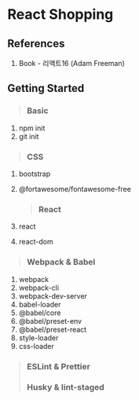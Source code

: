 # React Shopping

## References

1. Book - 리액트16 (Adam Freeman)

## Getting Started

> ### Basic

1. npm init
2. git init

> ### CSS

1. bootstrap
2. @fortawesome/fontawesome-free

   > ### React

3. react
4. react-dom

> ### Webpack & Babel

1. webpack
2. webpack-cli
3. webpack-dev-server
4. babel-loader
5. @babel/core
6. @babel/preset-env
7. @babel/preset-react
8. style-loader
9. css-loader

> ### ESLint & Prettier
>
> ### Husky & lint-staged
